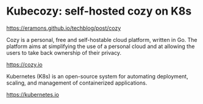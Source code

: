 # Kubecozy: self-hosted cozy on K8s

https://eramons.github.io/techblog/post/cozy

Cozy is a personal, free and self-hostable cloud platform, written in Go. The platform aims at simplifying the use of a personal cloud and at allowing the users to take back ownership of their privacy.

https://cozy.io

Kubernetes (K8s) is an open-source system for automating deployment, scaling, and management of containerized applications.

https://kubernetes.io

